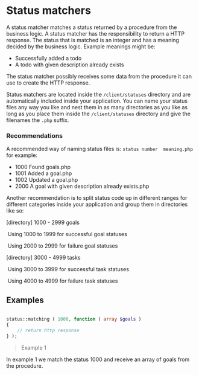 # Status matchers

A status matcher matches a status returned by a procedure from the business logic. A status matcher has the responsibility to return a HTTP response. The status that is matched is an integer and has a meaning decided by the business logic. Example meanings might be:

- Successfully added a todo
- A todo with given description already exists

The status matcher possibly receives some data from the procedure it can use to create the HTTP response.



Status matchers are located inside the `/client/statuses` directory and are automatically included inside your application. You can name your status files any way you like and nest them in as many directories as you like as long as you place them inside the `/client/statuses` directory and give the filenames the `.php` suffix. 

### Recommendations

A recommended way of naming status files is: `status number  meaning.php` for example:

- 1000 Found goals.php
- 1001 Added a goal.php
- 1002 Updated a goal.php
- 2000 A goal with given description already exists.php



Another recommendation is to split status code up in different ranges for different categories inside your application and group them in directories like so:

[directory] 1000 - 2999 goals

​		Using 1000 to 1999 for successful goal statuses

​		Using 2000 to 2999 for failure goal statuses 

[directory] 3000 - 4999 tasks

​		Using 3000 to 3999 for successful task statuses

​		Using 4000 to 4999 for failure task statuses 

## Examples

```php

status::matching ( 1000, function ( array $goals )
{
    // return http response
} );

```

> Example 1

In example 1 we match the status 1000 and receive an array of goals from the procedure. 

